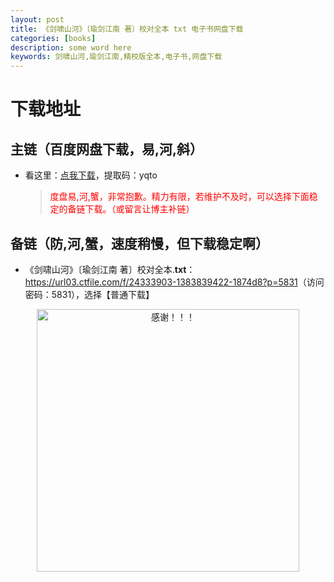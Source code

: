 ```yaml
---
layout: post
title: 《剑啸山河》〔瑜剑江南 著〕校对全本 txt 电子书网盘下载
categories: [books]
description: some word here
keywords: 剑啸山河,瑜剑江南,精校版全本,电子书,网盘下载
---
```


# 下载地址

## 主链（百度网盘下载，易,河,斜）

- 看这里：[点我下载](https://pan.baidu.com/s/1iMXUbSbtZQZjDcqDmnWUyw?pwd=yqto)，提取码：yqto

  > <p style="color:red" >度盘易,河,蟹，非常抱歉。精力有限，若维护不及时，可以选择下面稳定的备链下载。（或留言让博主补链）</p>

## 备链（防,河,蟹，速度稍慢，但下载稳定啊）

- 《剑啸山河》〔瑜剑江南 著〕校对全本.**txt**：<https://url03.ctfile.com/f/24333903-1383839422-1874d8?p=5831>（访问密码：5831），选择【普通下载】

<div align="center"><img src="https://pic.imgdb.cn/item/6707df6bd29ded1a8ce37031.gif" alt="感谢！！！" width="420px" height="auto"/></div>
